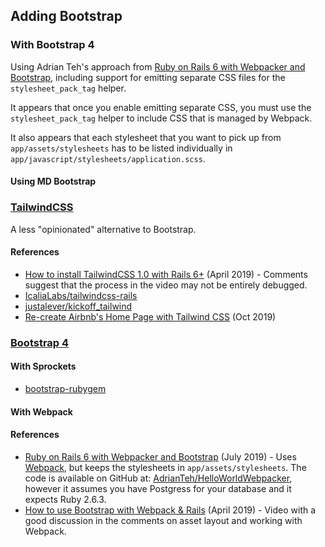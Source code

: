 ## Adding Bootstrap

### With Bootstrap 4

Using Adrian Teh's approach from [Ruby on Rails 6 with Webpacker and Bootstrap][teh], including support for emitting separate CSS files for the `stylesheet_pack_tag` helper.

It appears that once you enable emitting separate CSS, you must use the `stylesheet_pack_tag` helper to include CSS that is managed by Webpack.

It also appears that each stylesheet that you want to pick up from `app/assets/stylesheets` has to be listed individually in `app/javascript/stylesheets/application.scss`.

#### Using MD Bootstrap

### [TailwindCSS](https://tailwindcss.com)

A less "opinionated" alternative to Bootstrap.

#### References

* [How to install TailwindCSS 1.0 with Rails 6+](https://gorails.com/episodes/tailwindcss-1-0-with-rails-6) (April 2019) - Comments suggest that the process in the video may not be entirely debugged.
* [IcaliaLabs/tailwindcss-rails](https://github.com/IcaliaLabs/tailwindcss-rails)
* [justalever/kickoff_tailwind](https://github.com/justalever/kickoff_tailwind)
* [Re-create Airbnb's Home Page with Tailwind CSS](https://www.youtube.com/watch?v=7phZqghhho0) (Oct 2019)

### [Bootstrap 4](https://getbootstrap.com)

#### With Sprockets

* [bootstrap-rubygem](https://github.com/twbs/bootstrap-rubygem)

#### With Webpack

#### References

* [Ruby on Rails 6 with Webpacker and Bootstrap][teh] (July 2019) - Uses [Webpack][], but keeps the stylesheets in `app/assets/stylesheets`.
The code is available on GitHub at: [AdrianTeh/HelloWorldWebpacker](https://github.com/AdrianTeh/HelloWorldWebpacker), however it assumes you have Postgress for your database and it expects Ruby 2.6.3.
* [How to use Bootstrap with Webpack & Rails](https://gorails.com/episodes/how-to-use-bootstrap-with-webpack-and-rails?utm_source=rubyflow&utm_medium=twitter) (April 2019) - Video with a good discussion in the comments on asset layout and working with Webpack.

[teh]: <https://medium.com/@adrian_teh/ruby-on-rails-6-with-webpacker-and-bootstrap-step-by-step-guide-41b52ef4081f>
[webpack]: <>
